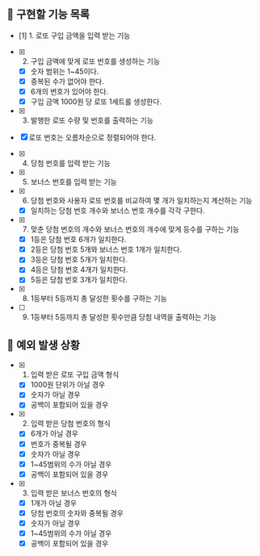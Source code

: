 ## 📌 구현할 기능 목록

- [1] 1. 로또 구입 금액을 입력 받는 기능

- [x] 2. 구입 금액에 맞게 로또 번호를 생성하는 기능
  - [x] 숫자 범위는 1~45이다.
  - [x] 중복된 수가 없어야 한다.
  - [x] 6개의 번호가 있어야 한다.
  - [x] 구입 금액 1000원 당 로또 1세트를 생성한다.

 - [x] 3. 발행한 로또 수량 및 번호를 출력하는 기능 
  - [x] 로또 번호는 오름차순으로 정렬되어야 한다.

- [x] 4. 당첨 번호를 입력 받는 기능

- [x] 5. 보너스 번호를 입력 받는 기능

- [x] 6. 당첨 번호와 사용자 로또 번호를 비교하여 몇 개가 일치하는지 계산하는 기능
  - [x] 일치하는 당첨 번호 개수와 보너스 번호 개수를 각각 구한다.

- [x] 7. 맞춘 당첨 번호의 개수와 보너스 번호의 개수에 맞게 등수를 구하는 기능
  - [x] 1등은 당첨 번호 6개가 일치한다.
  - [x] 2등은 당첨 번호 5개와 보너스 번호 1개가 일치한다.
  - [x] 3등은 당첨 번호 5개가 일치한다.
  - [x] 4등은 당첨 번호 4개가 일치한다.
  - [x] 5등은 당첨 번호 3개가 일치한다.

- [x] 8. 1등부터 5등까지 총 달성한 횟수를 구하는 기능

- [ ] 9. 1등부터 5등까지 총 달성한 횟수만큼 당첨 내역을 출력하는 기능

## 🎯 예외 발생 상황

- [x] 1. 입력 받은 로또 구입 금액 형식
  - [x] 1000원 단위가 아닐 경우
  - [x] 숫자가 아닐 경우
  - [x] 공백이 포함되어 있을 경우

- [x] 2. 입력 받은 당첨 번호의 형식
  - [x] 6개가 아닐 경우
  - [x] 번호가 중복될 경우
  - [x] 숫자가 아닐 경우
  - [x] 1~45범위의 수가 아닐 경우
  - [x] 공백이 포함되어 있을 경우

- [x] 3. 입력 받은 보너스 번호의 형식
  - [x] 1개가 아닐 경우
  - [x] 당첨 번호의 숫자와 중복될 경우
  - [x] 숫자가 아닐 경우
  - [x] 1~45범위의 수가 아닐 경우
  - [x] 공백이 포함되어 있을 경우
